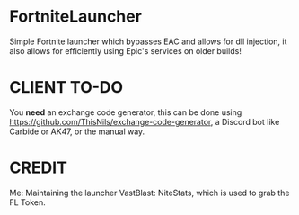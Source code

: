 
# FortniteLauncher
Simple Fortnite launcher which bypasses EAC and allows for dll injection, it also allows for efficiently using Epic's services on older builds!



# CLIENT TO-DO
You **need** an exchange code generator, this can be done using https://github.com/ThisNils/exchange-code-generator, a Discord bot like Carbide or AK47, or the manual way.


# CREDIT
Me: Maintaining the launcher
VastBlast: NiteStats, which is used to grab the FL Token.
